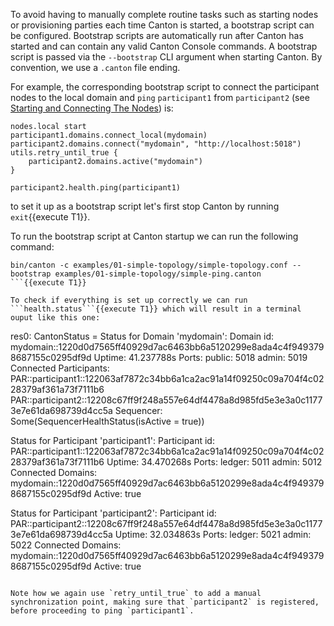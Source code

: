 To avoid having to manually complete routine tasks such as starting nodes or provisioning parties each time Canton is started, a bootstrap script can be configured. Bootstrap scripts are automatically run after Canton has started and can contain any valid Canton Console commands. A bootstrap script is passed via the `--bootstrap` CLI argument when starting Canton. By convention, we use a `.canton` file ending.

For example, the corresponding bootstrap script to connect the participant nodes to the local domain and `ping` `participant1` from `participant2` (see [Starting and Connecting The Nodes](https://www.canton.io/docs/dev/user-manual/tutorials/getting_started.html#connecting-the-nodes)) is:

```
nodes.local start
participant1.domains.connect_local(mydomain)
participant2.domains.connect("mydomain", "http://localhost:5018")
utils.retry_until_true {
    participant2.domains.active("mydomain")
}

participant2.health.ping(participant1)
```

to set it up as a bootstrap script let's first stop Canton by running ```exit```{{execute T1}}.

To run the bootstrap script at Canton startup we can run the following command:

```
bin/canton -c examples/01-simple-topology/simple-topology.conf --bootstrap examples/01-simple-topology/simple-ping.canton
```{{execute T1}}

To check if everything is set up correctly we can run ```health.status```{{execute T1}} which will result in a terminal ouput like this one:

```
res0: CantonStatus = Status for Domain 'mydomain':
Domain id: mydomain::1220d0d7565ff40929d7ac6463bb6a5120299e8ada4c4f9493798687155c0295df9d
Uptime: 41.237788s
Ports:
        public: 5018
        admin: 5019
Connected Participants:
        PAR::participant1::122063af7872c34bb6a1ca2ac91a14f09250c09a704f4c0228379af361a73f7111b6
        PAR::participant2::12208c67ff9f248a557e64df4478a8d985fd5e3e3a0c11773e7e61da698739d4cc5a
Sequencer: Some(SequencerHealthStatus(isActive = true))

Status for Participant 'participant1':
Participant id: PAR::participant1::122063af7872c34bb6a1ca2ac91a14f09250c09a704f4c0228379af361a73f7111b6
Uptime: 34.470268s
Ports:
        ledger: 5011
        admin: 5012
Connected Domains:
        mydomain::1220d0d7565ff40929d7ac6463bb6a5120299e8ada4c4f9493798687155c0295df9d
Active: true

Status for Participant 'participant2':
Participant id: PAR::participant2::12208c67ff9f248a557e64df4478a8d985fd5e3e3a0c11773e7e61da698739d4cc5a
Uptime: 32.034863s
Ports:
        ledger: 5021
        admin: 5022
Connected Domains:
        mydomain::1220d0d7565ff40929d7ac6463bb6a5120299e8ada4c4f9493798687155c0295df9d
Active: true
```

Note how we again use `retry_until_true` to add a manual synchronization point, making sure that `participant2` is registered, before proceeding to ping `participant1`.
